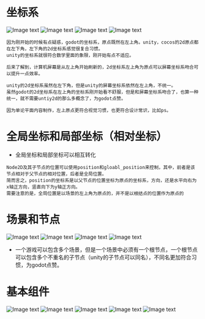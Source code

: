 # 坐标系

![Image text](image/坐标系.png)
![Image text](image/坐标系-godot-1.png)
![Image text](image/坐标系-godot-4个象限.png)
![Image text](image/坐标系-ps.JPG)

```
因为刚开始的时候有点疑惑，godot的坐标系，原点既然在左上角。unity，cocos的2d原点都在左下角，左下角的2d坐标系感觉很复合习惯。
unity的坐标系就很符合数学里面的象限，刚开始有点不适应。

后来了解到，计算机屏幕是从左上角开始刷新的，2d坐标系左上角为原点可以屏幕坐标系吻合可以提升一点效率。  

unity的2d坐标系虽然在左下角，但是unity的屏幕坐标系依然在左上角，不统一。
虽然godot的2d坐标系在左上角的坐标系刚开始看不舒服，但是和屏幕坐标系吻合了，也算一种统一，就不需要untiy2d的那么多概念了，为godot点赞。

因为单论平面内容制作，左上原点更符合视觉习惯，也更符合设计常识，比如ps。
```

# 全局坐标和局部坐标（相对坐标）

- 全局坐标和局部坐标可以相互转化

```
Node2D及其子节点的位置可以使用position和gloabl_position来控制，其中，前者是该节点相对于父节点的相对位置，后者是全局位置。
简而言之，position的坐标系是以父节点的位置坐标为原点的坐标系，方向，还是水平向右为x轴正方向，竖直向下为y轴正方向。
需要注意的是，全局位置是以场景的左上角为原点的，并不是以根结点的位置作为原点的
```

# 场景和节点

![Image text](image/场景.png)
![Image text](image/节点.png)
![Image text](image/节点渲染顺序.png)
![Image text](image/节点的顺序.png)

- 一个游戏可以包含多个场景，但是一个场景中必须有一个根节点，一个根节点可以包含多个不重名的子节点（unity的子节点可以同名），不同名更加符合习惯，为godot点赞。

# 基本组件

![Image text](./image/component1.png)
![Image text](./image/component2.png)
![Image text](./image/component3.png)
![Image text](./image/component4.png)
![Image text](./image/component5.png)
